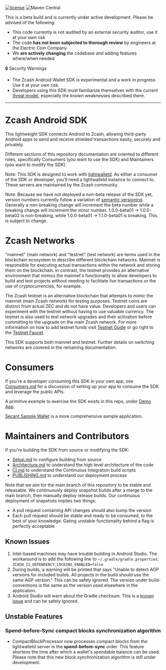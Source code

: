 [![license](https://img.shields.io/github/license/zcash/zcash-android-wallet-sdk.svg?maxAge=2592000&style=plastic)](https://github.com/zcash/zcash-android-wallet-sdk/blob/master/LICENSE)
![Maven Central](https://img.shields.io/maven-central/v/cash.z.ecc.android/zcash-android-sdk?color=success&style=plastic)

This is a beta build and is currently under active development. Please be advised of the following:

- This code currently is not audited by an external security auditor, use it at your own risk
- The code **has not been subjected to thorough review** by engineers at the Electric Coin Company
- We **are actively changing** the codebase and adding features where/when needed

🔒 Security Warnings

- The Zcash Android Wallet SDK is experimental and a work in progress. Use it at your own risk.
- Developers using this SDK must familiarize themselves with the current [threat
  model](https://zcash.readthedocs.io/en/latest/rtd_pages/wallet_threat_model.html), especially the known weaknesses described there.

---

# Zcash Android SDK
This lightweight SDK connects Android to Zcash, allowing third-party Android apps to send and receive shielded transactions easily, securely and privately.

Different sections of this repository documentation are oriented to different roles, specifically Consumers (you want to use the SDK) and Maintainers (you want to modify the SDK).

Note: This SDK is designed to work with [lightwalletd](https://github.com/zcash-hackworks/lightwalletd).  As either a consumer of the SDK or developer, you'll need a lightwalletd instance to connect to.  These servers are maintained by the Zcash community.

Note: Because we have not deployed a non-beta release of the SDK yet, version numbers currently follow a variation of [semantic versioning](https://semver.org/).  Generally a non-breaking change will increment the beta number while a breaking change will increment the minor number.  1.0.0-beta01 -> 1.0.0-beta02 is non-breaking, while 1.0.0-beta01 -> 1.1.0-beta01 is breaking.  This is subject to change.

# Zcash Networks
"mainnet" (main network) and "testnet" (test network) are terms used in the blockchain ecosystem to describe different blockchain networks.  Mainnet is responsible for executing actual transactions within the network and storing them on the blockchain. In contrast, the testnet provides an alternative environment that mimics the mainnet's functionality to allow developers to build and test projects without needing to facilitate live transactions or the use of cryptocurrencies, for example.

The Zcash testnet is an alternative blockchain that attempts to mimic the mainnet (main Zcash network) for testing purposes. Testnet coins are distinct from actual ZEC and do not have value. Developers and users can experiment with the testnet without having to use valuable currency. The testnet is also used to test network upgrades and their activation before committing to the upgrade on the main Zcash network. For more information on how to add testnet funds visit [Testnet Guide](https://zcash.readthedocs.io/en/latest/rtd_pages/testnet_guide.html) or go right to the [Testnet Faucet](https://faucet.zecpages.com/).

This SDK supports both mainnet and testnet.  Further details on switching networks are covered in the remaining documentation.

# Consumers
If you're a developer consuming this SDK in your own app, see [Consumers.md](docs/Consumers.md) for a discussion of setting up your app to consume the SDK and leverage the public APIs.

A primitive example to exercise the SDK exists in this repo, under [Demo App](demo-app).

[Secant Sample Wallet](https://github.com/zcash/secant-android-wallet) is a more comprehensive sample application.

# Maintainers and Contributors
If you're building the SDK from source or modifying the SDK:
 * [Setup.md](docs/Setup.md) to configure building from source
 * [Architecture.md](docs/Architecture.md) to understand the high level architecture of the code
 * [CI.md](docs/CI.md) to understand the Continuous Integration build scripts
 * [PUBLISHING.md](docs/PUBLISHING.md) to understand our deployment process

Note that we aim for the main branch of this repository to be stable and releasable.  We continuously deploy snapshot builds after a merge to the main branch, then manually deploy release builds.  Our continuous deployment of snapshots implies two things:
 * A pull request containing API changes should also bump the version
 * Each pull request should be stable and ready to be consumed, to the best of your knowledge.  Gating unstable functionality behind a flag is perfectly acceptable

## Known Issues
1. Intel-based machines may have trouble building in Android Studio.  The workaround is to add the following line to `~/.gradle/gradle.properties`: `ZCASH_IS_DEPENDENCY_LOCKING_ENABLED=false`
1. During builds, a warning will be printed that says "Unable to detect AGP versions for included builds. All projects in the build should use the same AGP version."  This can be safely ignored.  The version under build-conventions is the same as the version used elsewhere in the application.
1. Android Studio will warn about the Gradle checksum.  This is a [known issue](https://github.com/gradle/gradle/issues/9361) and can be safely ignored.

## Unstable Features
### Spend-before-Sync compact blocks synchronization algorithm
- CompactBlockProcessor now processes compact blocks from the lightwalletd server in the **spend-before-sync** order. This
feature shortens the time after which a wallet's spendable balance can be used. Please note that this new block synchronization algorithm is still under development.
